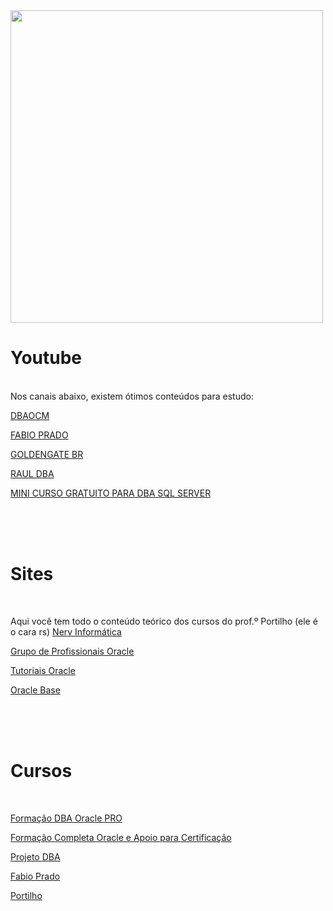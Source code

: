 <img src="https://user-images.githubusercontent.com/6154672/210021433-9fdd069a-9d78-4958-9984-2d8ac8638731.png" width=500px>

# Youtube   

</br>
Nos canais abaixo, existem ótimos conteúdos para estudo:  

</br>


[DBAOCM](https://www.youtube.com/@CanalDBAOCM)

[FABIO PRADO](https://www.youtube.com/@FabioPradoOracle)

[GOLDENGATE BR](https://www.youtube.com/@GoldenGateBR)

[RAUL DBA](https://www.youtube.com/@raulfdba)

[MINI CURSO GRATUITO PARA DBA SQL SERVER](https://www.youtube.com/playlist?list=PLevrEfi0i-1URRZyPM5p9NFo987VAsrRR)

</br>
</br>
</br>

# Sites

</br>

Aqui você tem todo o conteúdo teórico dos cursos do prof.º Portilho (ele é o cara rs) [Nerv Informática](http://nervinformatica.com.br/blog/index.php/materiais/)

[Grupo de Profissionais Oracle](https://www.profissionaloracle.com.br/)

[Tutoriais Oracle](https://ittutorial.org/category/oracle/)

[Oracle Base](https://oracle-base.com/)

</br>
</br>
</br>

# Cursos

</br>

[Formação DBA Oracle PRO](https://basetreinamentos.com.br/)

[Formação Completa Oracle e Apoio para Certificação](https://www.dbaocm.com/)

[Projeto DBA](http://www.rauldba.com.br/)

[Fabio Prado](https://www.oramaster.com.br/agenda)

[Portilho](http://nervinformatica.com.br/blog/index.php/materiais/)

